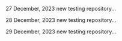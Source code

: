 27 December, 2023
new testing repository...

28 December, 2023
new testing repository...

29 December, 2023
new testing repository...